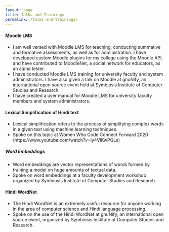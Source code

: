 ```yaml
---
layout: page
title: Talks and Trainings
permalink: /talks-and-trainings/
---
```



<h4>Moodle LMS</h4>
<ul>
<li>I am well versed with Moodle LMS for teaching,
 conducting summative and formative assessments, 
 as well as for administration. I have developed 
 custom Moodle plugins for my college using 
 the Moodle API, and have contributed to MoodleNet, 
 a social network for educators, as an alpha tester.
</li>
<li> I have conducted Moodle LMS training for university faculty 
and system administrators. I have also given a talk on Moodle at gnuNify, an international open source event held at Symbiosis Institute of Computer Studies and Research.</li>
<li> I have created a user manual for Moodle LMS for 
university faculty members and system administrators.</li>
</ul>

<h4>Lexical Simplification of Hindi text</h4>
<ul>
<li> Lexical simplification refers to the process of 
simplifying complex words in a given text using machine 
learning techniques.
</li>
<li> Spoke on this topic at Women Who Code Connect Forward 2020 (https://www.youtube.com/watch?v=ly4VlKwPGLs)
</li>
</ul>

<h5>Word Embeddings</h5>
<ul>
<li>Word embeddings are vector representations of words formed by training a model on huge amounts of textual data.
</li>
<li>
Spoke on word embeddings at a faculty development workshop organized by Symbiosis Institute of Computer Studies and Research.
</li>
</ul>

<h4>Hindi WordNet</h4>
<ul>
<li>The Hindi WordNet is an extremely useful resource for anyone working in the area of computer science and Hindi language processing.
</li>
<li>
Spoke on the use of the Hindi WordNet at gnuNify, an international open source event, organized by Symbiosis Institute of Computer Studies and Research.
</li>
</ul>
